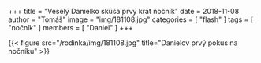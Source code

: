 +++
title = "Veselý Danielko skúša prvý krát nočník"
date = 2018-11-08
author = "Tomáš"
image = "img/181108.jpg"
categories = [ "flash" ]
tags = [ "nočník" ]
members = [ "Daniel" ]
+++

<!--more-->

{{< figure src="/rodinka/img/181108.jpg" title="Danielov prvý pokus na nočníku" >}}

